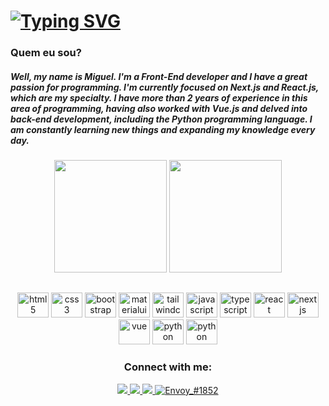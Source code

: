 # [![Typing SVG](https://readme-typing-svg.herokuapp.com/?color=3a86ff&size=35&center=true&vCenter=true&width=1000&lines=What'sup,+your+Welcome+to+my+github+;Dev+Front-End)](https://git.io/typing-svg)

### Quem eu sou?

<h5>
  Well, my name is Miguel. I'm a Front-End developer and I have a great passion for programming. I'm currently focused on Next.js and React.js, which are my specialty. I have more than 2 years of experience in this area of ​​programming, having also worked with Vue.js and delved into back-end development, including the Python programming language. I am constantly learning new things and expanding my knowledge every day.
</h5>

<div style="display: inline_block" align="center">
  <img height="180em" src="https://github-readme-stats.vercel.app/api?username=Miguel-ectil&show_icons=true&theme=tokyonight"/>
  <img left='2px' height="180em" src="https://github-readme-stats.vercel.app/api/top-langs/?username=Miguel-ectil&layout=compact&theme=tokyonight"/>
</div>

##

<div align="center">
  <img 
    alt="html5" 
    width="50"
    height='40'
    src="https://icongr.am/devicon/html5-original.svg?size=128&color=2e4de5" />
  <img 
    alt="css3" 
    width="50"
    height='40'
    src="https://icongr.am/devicon/css3-original.svg?size=128&color=2e4de5" />
  <img 
    alt="bootstrap" 
    width="50"
    height='40'
    src="https://icongr.am/devicon/bootstrap-plain.svg?size=128&color=6938f0" />
  <img
    alt="materialui" 
    width="50"
    height='40' 
    src="https://cdn.jsdelivr.net/gh/devicons/devicon/icons/materialui/materialui-original.svg" 
  />
  <img
    alt="tailwindcss" 
    width="50"
    height='40'
    src="https://cdn.jsdelivr.net/gh/devicons/devicon/icons/tailwindcss/tailwindcss-plain.svg" 
  />
  <img 
    alt="javascript" 
    width="50"
    height="40"
    src="https://icongr.am/devicon/javascript-original.svg?size=128&color=2e4de5" /> 
  <img 
    alt="typescript" 
    width="50"
    height='40'
    src="https://icongr.am/devicon/typescript-plain.svg?size=128&color=2e4de5" />
  <img 
    alt="react" 
    width="50"
    height='40'
    src="https://icongr.am/devicon/react-original.svg?size=128&color=2e4de5" />
  <a href="https://nextjs.org/" target="_blank" rel="noreferrer"> 
    <img src="https://d2nir1j4sou8ez.cloudfront.net/wp-content/uploads/2021/12/nextjs-boilerplate-logo.png" alt="nextjs" width="50" height="40"/>
  </a>
  <img 
    alt="vue" 
    width="50"
    height='40'
    src="https://icongr.am/devicon/vuejs-original.svg?size=128&color=2e4de5" />
  <img 
    alt="python" 
    width="50"
    height='40'
    src="https://icongr.am/devicon/python-original.svg?size=128&color=2e4de5" />
  <img 
    alt="python" 
    width="50"
    height='40'
    src="https://icongr.am/devicon/git-original.svg?size=126&color=e44d26" />
  <!-- <img 
    alt="visualstudio" 
    width="50"
    height='40'
    src="https://icongr.am/devicon/visualstudio-plain.svg?size=126&color=00adef" />
  <img 
    alt="ubuntu" 
    width="50"
    height='40'
    src="https://icongr.am/devicon/ubuntu-plain.svg?size=126&color=e44d26" /> -->

  ###
<h3>Connect with me:</h3>
  <a href="https://www.linkedin.com/in/miguel-ectil-a54063267/">
    <img src="https://img.shields.io/badge/LinkedIn-0077B5?style=for-the-badge&logo=linkedin&logoColor=white" />
  </a>
  <a href="mailto:ectilmiguelmiguelectil@gmail.com">
    <img src="https://img.shields.io/badge/Gmail-D14836?style=for-the-badge&logo=gmail&logoColor=white" />
  </a>
  <a href = "https://github.com/Miguel-ectil">
    <img src="https://img.shields.io/badge/GitHub-100000?style=for-the-badge&logo=github&logoColor=white" target="_blank" />
  </a>
  <a href="https://discordapp.com/users/850006673815765083/850006673815765085"> 
    <img src="https://img.shields.io/badge/Discord-7289DA?style=for-the-badge&logo=discord&logoColor=white" alt="Envoy_#1852" />
  </a>
</div>
